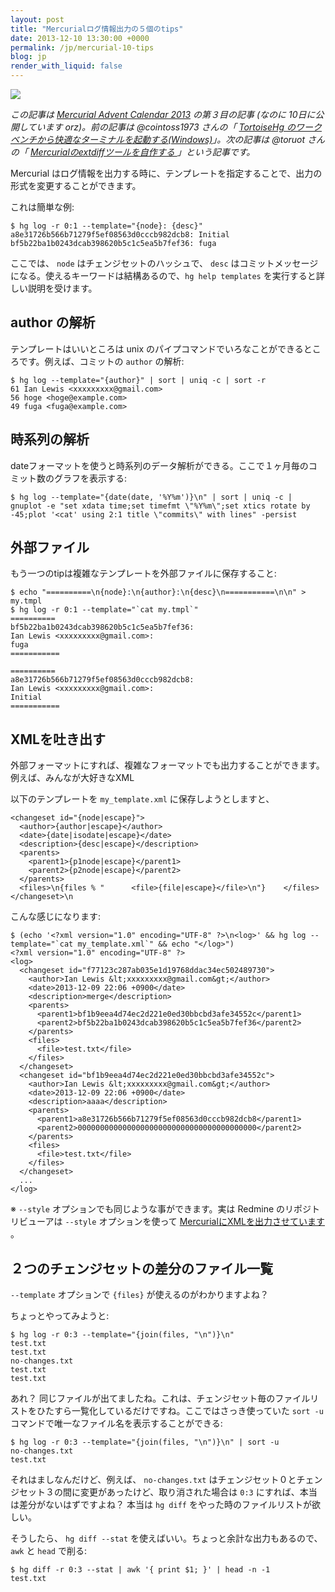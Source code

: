 ```yaml
---
layout: post
title: "Mercurialログ情報出力の５個のtips"
date: 2013-12-10 13:30:00 +0000
permalink: /jp/mercurial-10-tips
blog: jp
render_with_liquid: false
---
```


<img src="https://storage.googleapis.com/static.ianlewis.org/prod/img/mercurial/mercurial_medium.png" class="align-center" />

_この記事は [Mercurial Advent Calendar 2013](http://connpass.com/event/3950/) の第３目の記事 (なのに 10日に公開しています orz)。前の記事は @cointoss1973 さんの「 [TortoiseHg のワークベンチから快適なターミナルを起動する(Windows)](http://cointoss.hatenablog.com/entry/2013/12/02/182618)」。次の記事は @toruot さんの「 [Mercurialのextdiffツールを自作する ](http://toruot.hatenablog.jp/entry/2013/12/04/231914) 」という記事です。_

Mercurial はログ情報を出力する時に、テンプレートを指定することで、出力の形式を変更することができます。

これは簡単な例:

```
$ hg log -r 0:1 --template="{node}: {desc}"
a8e31726b566b71279f5ef08563d0cccb982dcb8: Initial
bf5b22ba1b0243dcab398620b5c1c5ea5b7fef36: fuga
```

ここでは、 `node` はチェンジセットのハッシュで、 `desc` はコミットメッセージになる。使えるキーワードは結構あるので、`hg help templates` を実行すると詳しい説明を受けます。

## author の解析

テンプレートはいいところは unix のパイプコマンドでいろなことができるところです。例えば、コミットの `author` の解析:

```
$ hg log --template="{author}" | sort | uniq -c | sort -r
61 Ian Lewis <xxxxxxxxx@gmail.com>
56 hoge <hoge@example.com>
49 fuga <fuga@example.com>
```

## 時系列の解析

dateフォーマットを使うと時系列のデータ解析ができる。ここで１ヶ月毎のコミット数のグラフを表示する:

```
$ hg log --template="{date(date, '%Y%m')}\n" | sort | uniq -c | gnuplot -e "set xdata time;set timefmt \"%Y%m\";set xtics rotate by -45;plot '<cat' using 2:1 title \"commits\" with lines" -persist
```

## 外部ファイル

もう一つのtipは複雑なテンプレートを外部ファイルに保存すること:

```
$ echo "==========\n{node}:\n{author}:\n{desc}\n===========\n\n" > my.tmpl
$ hg log -r 0:1 --template="`cat my.tmpl`"
==========
bf5b22ba1b0243dcab398620b5c1c5ea5b7fef36:
Ian Lewis <xxxxxxxxx@gmail.com>:
fuga
===========

==========
a8e31726b566b71279f5ef08563d0cccb982dcb8:
Ian Lewis <xxxxxxxxx@gmail.com>:
Initial
===========
```

## XMLを吐き出す

外部フォーマットにすれば、複雑なフォーマットでも出力することができます。
例えば、みんなが大好きなXML

以下のテンプレートを `my_template.xml` に保存しようとしますと、

```
<changeset id="{node|escape}">
  <author>{author|escape}</author>
  <date>{date|isodate|escape}</date>
  <description>{desc|escape}</description>
  <parents>
    <parent1>{p1node|escape}</parent1>
    <parent2>{p2node|escape}</parent2>
  </parents>
  <files>\n{files % "      <file>{file|escape}</file>\n"}    </files>
</changeset>\n
```

こんな感じになります:

```
$ (echo '<?xml version="1.0" encoding="UTF-8" ?>\n<log>' && hg log --template="`cat my_template.xml`" && echo "</log>")
<?xml version="1.0" encoding="UTF-8" ?>
<log>
  <changeset id="f77123c287ab035e1d19768ddac34ec502489730">
    <author>Ian Lewis &lt;xxxxxxxxx@gmail.com&gt;</author>
    <date>2013-12-09 22:06 +0900</date>
    <description>merge</description>
    <parents>
      <parent1>bf1b9eea4d74ec2d221e0ed30bbcbd3afe34552c</parent1>
      <parent2>bf5b22ba1b0243dcab398620b5c1c5ea5b7fef36</parent2>
    </parents>
    <files>
      <file>test.txt</file>
    </files>
  </changeset>
  <changeset id="bf1b9eea4d74ec2d221e0ed30bbcbd3afe34552c">
    <author>Ian Lewis &lt;xxxxxxxxx@gmail.com&gt;</author>
    <date>2013-12-09 22:06 +0900</date>
    <description>aaaa</description>
    <parents>
      <parent1>a8e31726b566b71279f5ef08563d0cccb982dcb8</parent1>
      <parent2>0000000000000000000000000000000000000000</parent2>
    </parents>
    <files>
      <file>test.txt</file>
    </files>
  </changeset>
  ...
</log>
```

※ `--style` オプションでも同じような事ができます。実は Redmine のリポジトリビューアは `--style` オプションを使って [MercurialにXMLを出力させています](http://www.redmine.org/projects/redmine/repository/entry/trunk/lib/redmine/scm/adapters/mercurial_adapter.rb) 。

## ２つのチェンジセットの差分のファイル一覧

`--template` オプションで `{files}` が使えるのがわかりますよね？

ちょっとやってみようと:

```
$ hg log -r 0:3 --template="{join(files, "\n")}\n"
test.txt
test.txt
no-changes.txt
test.txt
test.txt
```

あれ？ 同じファイルが出てましたね。これは、チェンジセット毎のファイルリストをひたすら一覧化しているだけですね。ここではさっき使っていた `sort -u` コマンドで唯一なファイル名を表示することができる:

```
$ hg log -r 0:3 --template="{join(files, "\n")}\n" | sort -u
no-changes.txt
test.txt
```

それはましなんだけど、例えば、 `no-changes.txt` はチェンジセット０とチェンジセット３の間に変更があったけど、取り消された場合は `0:3` にすれば、本当は差分がないはずですよね？ 本当は `hg diff` をやった時のファイルリストが欲しい。

そうしたら、 `hg diff --stat` を使えばいい。ちょっと余計な出力もあるので、 `awk` と `head` で削る:

```
$ hg diff -r 0:3 --stat | awk '{ print $1; }' | head -n -1
test.txt
```
